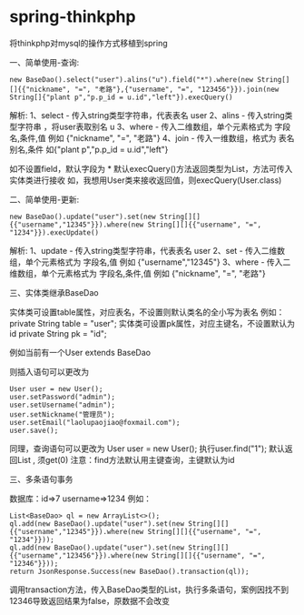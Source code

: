 # spring-thinkphp
将thinkphp对mysql的操作方式移植到spring


一、简单使用-查询:

```
new BaseDao().select("user").alins("u").field("*").where(new String[][]{{"nickname", "=", "老路"},{"username", "=", "123456"}}).join(new String[]{"plant p","p.p_id = u.id","left"}).execQuery()
```
解析: 
1、select - 传入string类型字符串，代表表名 user
2、alins - 传入string类型字符串 ，将user表取别名 u
3、where - 传入二维数组，单个元素格式为 字段名,条件,值 例如  {"nickname", "=", "老路"}
4、join - 传入一维数组，格式为 表名 别名,条件 如{"plant p","p.p_id = u.id","left"}

如不设置field，默认字段为 *
默认execQuery()方法返回类型为List<Map>，方法可传入实体类进行接收
如，我想用User类来接收返回值，则execQuery(User.class)

二、简单使用-更新:
```
new BaseDao().update("user").set(new String[][]{{"username","12345"}}).where(new String[][]{{"username", "=", "1234"}}).execUpdate()
```
解析: 
1、update - 传入string类型字符串，代表表名 user
2、set - 传入二维数组，单个元素格式为 字段名,值 例如  {"username","12345"}
3、where - 传入二维数组，单个元素格式为 字段名,条件,值 例如  {"nickname", "=", "老路"}
  
三、实体类继承BaseDao
  
  实体类可设置table属性，对应表名，不设置则默认类名的全小写为表名 例如： private String table = "user";
  实体类可设置pk属性，对应主键名，不设置默认为id  private String pk = "id";

  例如当前有一个User extends BaseDao
  
  则插入语句可以更改为
  ```
  User user = new User();
  user.setPassword("admin");
  user.setUsername("admin");
  user.setNickname("管理员");
  user.setEmail("laolupaojiao@foxmail.com");
  user.save();
  ```
  
  同理，查询语句可以更改为
  User user = new User();
  执行user.find("1"); 默认返回List<T> , 须get(0)
  注意：find方法默认用主键查询，主键默认为id
  
  
  三、多条语句事务
  
  数据库：id=>7	username=>1234
  例如：
  ```
  List<BaseDao> ql = new ArrayList<>();
  ql.add(new BaseDao().update("user").set(new String[][]{{"username","12345"}}).where(new String[][]{{"username", "=", "1234"}}));
  ql.add(new BaseDao().update("user").set(new String[][]{{"username","123456"}}).where(new String[][]{{"username", "=", "12346"}}));
  return JsonResponse.Success(new BaseDao().transaction(ql));
  ```
  调用transaction方法，传入BaseDao类型的List，执行多条语句，案例因找不到12346导致返回结果为false，原数据不会改变
  
  

